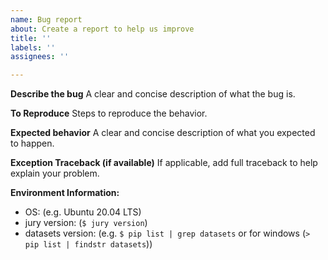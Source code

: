 ```yaml
---
name: Bug report
about: Create a report to help us improve
title: ''
labels: ''
assignees: ''

---
```


**Describe the bug**
A clear and concise description of what the bug is.

**To Reproduce**
Steps to reproduce the behavior.

**Expected behavior**
A clear and concise description of what you expected to happen.

**Exception Traceback (if available)**
If applicable, add full traceback to help explain your problem.

**Environment Information:**
 - OS: (e.g. Ubuntu 20.04 LTS)
 - jury version: (`$ jury version`)
 - datasets version: (e.g. `$ pip list | grep datasets` or for windows (`> pip list | findstr datasets`))

